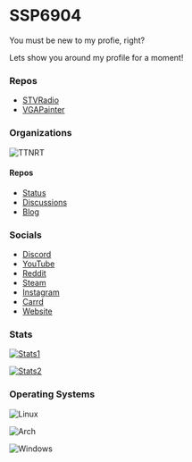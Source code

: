 # SSP6904

You must be new to my profie, right?

Lets show you around my profile for a moment!

### Repos
- [STVRadio](https://github.com/SSP6904/STVRadio)
- [VGAPainter](https://github.com/SSP6904/VGAPainter)

### Organizations
![TTNRT](https://cdn.ttnrtsite.me/images/logo.png)

#### Repos
- [Status](https://github.com/TTNRT/status-code)
- [Discussions](https://github.com/orgs/TTNRT/discussions)
- [Blog](https://github.com/TTNRT/blog)

### Socials
- [Discord](https://discord.gg/rkpFK9r84w)
- [YouTube](https://www.youtube.com/@SSP6904)
- [Reddit](https://www.reddit.com/user/Agile_Professional83)
- [Steam](https://steamcommunity.com/profiles/76561199164190916)
- [Instagram](https://www.instagram.com/shau.n4028)
- [Carrd](https://ssp6904.carrd.co/)
- [Website](https://ssp6904.github.io/)


### Stats
[![Stats1](https://github-readme-stats.vercel.app/api?username=SSP6904&show_icons=true)](https://github.com/SSP6904/) <br />

[![Stats2](https://github-readme-stats.vercel.app/api/top-langs/?username=SSP6904&layout=compact)](https://github.com/SSP6904)

### Operating Systems
![Linux](https://img.shields.io/badge/Linux-FCC624?style=for-the-badge&logo=linux&logoColor=black) 

![Arch](https://img.shields.io/badge/Arch%20Linux-1793D1?logo=arch-linux&logoColor=fff&style=for-the-badge)

![Windows](https://img.shields.io/badge/Windows-0078D6?style=for-the-badge&logo=windows&logoColor=white)
